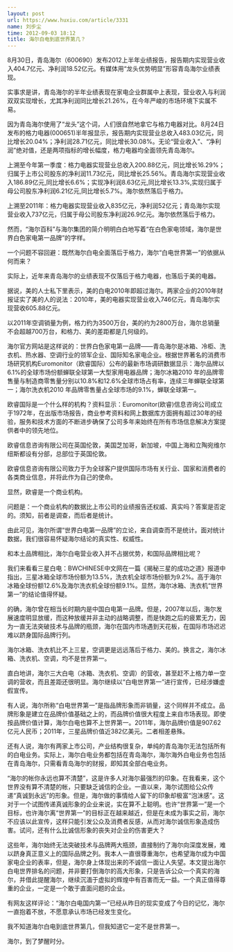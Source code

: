 ```yaml
---
layout: post
url: https://www.huxiu.com/article/3331
name: 刘步尘
time: 2012-09-03 18:12
title: 海尔白电到底世界第几？
---
```

8月30日，青岛海尔（600690）发布2012上半年业绩报告，报告期内实现营业收入404.7亿元、净利润18.52亿元。有媒体用“龙头优势明显”形容青岛海尔业绩表现。

实事求是讲，青岛海尔的半年业绩表现在家电企业群属中上表现，营业收入与利润双双实现增长，尤其净利润同比增长21.26%，在今年严峻的市场环境下实属不易。

因为青岛海尔使用了“龙头”这个词，人们很自然地拿它与格力电器对比。8月24日发布的格力电器(000651)半年报显示，报告期内实现营业总收入483.03亿元，同比增长20.04%；净利润28.71亿元，同比增长30.08%。无论“营业收入”、“净利润”绝对值，还是两项指标的增长幅度，格力电器均全面领先青岛海尔。

上溯至今年第一季度：格力电器实现营业总收入200.88亿元，同比增长16.29%；归属于上市公司股东的净利润11.73亿元，同比增长25.56%。青岛海尔实现营业收入186.89亿元,同比增长6.6%；实现净利润8.63亿元,同比增长13.3%,实现归属于母公司股东净利润6.21亿元,同比增长5.7%。海尔依然落后于格力。

上溯至2011年：格力电器实现营业收入835亿元，净利润52亿元；青岛海尔实现营业收入737亿元，归属于母公司股东净利润26.9亿元。海尔依然落后于格力。

然而，“海尔百科”与海尔集团的简介明明白白地写着“在白色家电领域，海尔是世界白色家电第一品牌”的字样。

一个问题不容回避：既然海尔白电全面落后于格力，海尔“白电世界第一”的依据从何而来？

实际上，近年来青岛海尔的业绩表现不仅落后于格力电器，也落后于美的电器。

据说，美的人士私下里表示，美的白电2010年即超过海尔。两家企业的2010年财报证实了美的人的说法：2010年，美的电器实现营业收入746亿元，青岛海尔实现营收605.88亿元。

以2011年空调销量为例，格力约为3500万台，美的约为2800万台，海尔总销量不会超越700万台，和格力、美的差距都是几何级的。

海尔官方网站是这样说的：世界白色家电第一品牌——青岛海尔是冰箱、冷柜、洗衣机、热水器、空调行业的领军企业、国际知名家电企业。根据世界著名的消费市场研究机构Euromonitor（欧睿国际）公布的最新市场调研数据显示：海尔品牌以6.1%的全球市场份额蝉联全球第一大型家用电器品牌；海尔冰箱2010 年的品牌零售量与制造商零售量分别以10.8%和12.6%全球市场占有率，连续三年蝉联全球第一；海尔洗衣机2010 年品牌零售量占全球市场的9.1%，蝉联全球第一。

欧睿国际是一个什么样的机构？资料显示：Euromonitor(欧睿)信息咨询公司成立于1972年，在出版市场报告，商业参考资料和网上数据库方面拥有超过30年的经验，服务和技术方面的不断进步确保了公司多年来始终在所有市场信息解决方案提供者中的领先地位。

欧睿信息咨询有限公司在英国伦敦，美国芝加哥，新加坡，中国上海和立陶宛维尔纽斯都设有分部，总部位于英国伦敦。

欧睿信息咨询有限公司致力于为全球客户提供国际市场有关行业、国家和消费者的各类商业信息，并将此作为自己的使命。

显然，欧睿是一个商业机构。

问题是：一个商业机构的数据比上市公司的业绩报告还权威、真实吗？答案是否定的。须知，前者是调查，而后者是统计。

由此可见，海尔所谓“世界白电第一品牌”的立论，来自调查而不是统计。面对统计数据，我们很容易怀疑海尔结论的真实性、权威性。

和本土品牌相比，海尔白电营业收入并不占据优势，和国际品牌相比呢？

我们来看看三星白电：BWCHINESE中文网在一篇《揭秘三星的成功之道》报道中指出，三星冰箱全球市场份额为13.5%，洗衣机全球市场份额为9.2%。高于海尔冰箱全球份额12.6%及海尔洗衣机全球份额9.1%。显然，海尔冰箱、洗衣机“世界第一”的结论值得怀疑。

的确，海尔曾在相当长时期内是中国白电第一品牌。但是，2007年以后，海尔发展速度明显放缓，而这种放缓并非主动的战略调整，而是快跑之后的疲累无力，因为一直无法突破技术与品牌的瓶颈，海尔在国内市场遇到天花板，在国际市场迟迟难以跻身国际品牌行列。

海尔冰箱、洗衣机比不上三星，空调更是远远落后于格力、美的。换言之，海尔冰箱、洗衣机、空调，均不是世界第一。

直白地讲，海尔三大白电（冰箱、洗衣机、空调）的营收，甚至赶不上格力单一空调的营收，而且差距还很明显。海尔继续以“白电世界第一”进行宣传，已经涉嫌虚假宣传。

有人说，海尔所称“白电世界第一”是指品牌形象而非销量，这个同样并不成立。品牌形象是建立在品牌价值基础之上的，而品牌价值很大程度上来自市场表现。即使按品牌价值计算，海尔白电也算不上世界第一。2011年，海尔品牌价值是907.62亿元人民币；2011年，三星品牌价值近382亿美元。二者相差悬殊。

还有人说，海尔有两家上市公司，产业结构很复杂，单纯的青岛海尔无法包括所有的白电业务。实际上，海尔白电业务都包括在青岛海尔，海尔海外白电业务也包括在青岛海尔，只需看青岛海尔的财报，即知其全部白电业务。

“海尔的帐你永远也算不清楚”，这是许多人对海尔最强烈的印象。在我看来，这个世界没有算不清楚的帐，只要缺乏诚信的企业。一直以来，海尔试图给公众传递“真诚到永远”的形象。但是，海尔做的事情给人留下的印象却极富“泡沫感”。这对于一个试图传递真诚形象的企业来说，实在算不上聪明。也许“世界第一”是一个目标，也许海尔离“世界第一”的目标正在越来越近，但是在未成为事实之前，海尔不应该以此宣传，这样只能引发公众及消费者反感，从而对海尔诚信形象造成伤害。试问，还有什么比诚信形象的丧失对企业的伤害更大？

这些年，海尔始终无法突破技术与品牌两大瓶颈，直接制约了海尔向深度发展，难以跻身真正意义上的国际品牌之列。我本人一直很尊重海尔，也希望海尔成为中国家电企业的表率，但是，海尔身上体现出来的不诚信一面让人失望。本文提出海尔白电世界排名的问题，并非要打倒海尔的高大形象，只是告诉公众一个真实的海尔，并借此提醒海尔，继续沉湎于虚拟的辉煌中有百害而无一益。一个真正值得尊重的企业，一定是一个敢于直面问题的企业。

有网友这样评论：“海尔白电国内第一”已经从昨日的现实变成了今日的记忆，海尔一直抱着不放，不愿意承认市场已经发生变化。

我不知道海尔白电到底世界第几，但我知道它一定不是世界第一。

海尔，到了梦醒时分。

